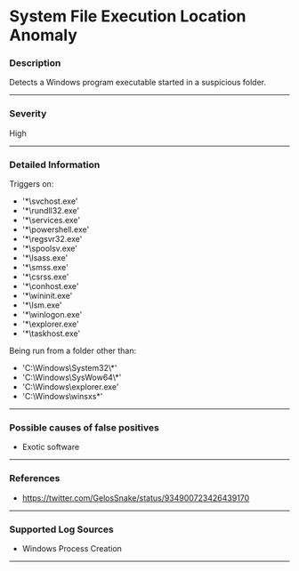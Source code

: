 # System File Execution Location Anomaly
### Description

Detects a Windows program executable started in a suspicious folder.

-------------------
### Severity

High

-------------------

### Detailed Information

Triggers on:
  - '*\svchost.exe'
  - '*\rundll32.exe'
  - '*\services.exe'
  - '*\powershell.exe'
  - '*\regsvr32.exe'
  - '*\spoolsv.exe'
  - '*\lsass.exe'
  - '*\smss.exe'
  - '*\csrss.exe'
  - '*\conhost.exe'
  - '*\wininit.exe'
  - '*\lsm.exe'
  - '*\winlogon.exe'
  - '*\explorer.exe'
  - '*\taskhost.exe' 

Being run from a folder other than:
  - 'C:\Windows\System32\\*'
  - 'C:\Windows\SysWow64\\*'
  - 'C:\Windows\explorer.exe'
  - 'C:\Windows\winsxs\*'
  
-------------------

### Possible causes of false positives

- Exotic software

-------------------
### References

- https://twitter.com/GelosSnake/status/934900723426439170

-------------------
### Supported Log Sources

- Windows Process Creation

-------------------

